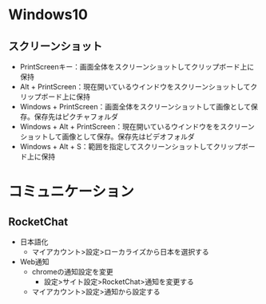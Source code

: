 # Windows10
## スクリーンショット
- PrintScreenキー：画面全体をスクリーンショットしてクリップボード上に保持
- Alt + PrintScreen：現在開いているウインドウをスクリーンショットしてクリップボード上に保持
- Windows + PrintScreen：画面全体をスクリーンショットして画像として保存。保存先はピクチャフォルダ
- Windows + Alt + PrintScreen：現在開いているウインドウををスクリーンショットして画像として保存。保存先はビデオフォルダ
- Windows + Alt + S：範囲を指定してスクリーンショットしてクリップボード上に保持


# コミュニケーション
## RocketChat
- 日本語化
  - マイアカウント>設定>ローカライズから日本を選択する
- Web通知
  - chromeの通知設定を変更
    - 設定>サイト設定>RocketChat>通知を変更する
  - マイアカウント>設定>通知から設定する